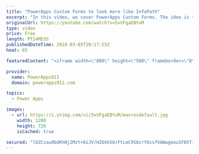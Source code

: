 ```yaml
---
title: "PowerApps Custom Forms to look more like InfoPath"
excerpt: "In this video, we cover PowerApps Custom Forms. The idea is to show you some tips and tricks to make the forms look more like InfoPath. You will also learn some of the tricks for making app building easier. Finally, we cover PowerApps Security trimming. Too much fun.  PowerApps documentation on Color"
originalUrl: https://youtube.com/watch?v=5vVFgaEBYuM
type: video
price: Free
length: PT24M53S
publishedDateTime: 2018-03-05T20:17:55Z
heat: 65

featuredContent: "<iframe width=\"800\" height=\"500\" frameborder=\"0\" src=\"https://www.youtube.com/embed/5vVFgaEBYuM\" allow=\"accelerometer; autoplay; encrypted-media; gyroscope; picture-in-picture\" allowfullscreen></iframe>"

provider:
  name: PowerApps911
  domain: powerapps911.com

topics:
  - Power Apps

images:
  - url: https://i.ytimg.com/vi/5vVFgaEBYuM/maxresdefault.jpg
    width: 1280
    height: 720
    isCached: true

secured: "lOZCzau0bdKhNjZMzY+6iJV/HZ6khSO/FtLmC9S8zrYDssfVAWwgeou1FbhTIZcTxD1JFQgmDCcBSalvokLM53OkYfV9reAHJNBi6k/3DqvUjzEA8jOpPDE9UhrkjcGS2c5b1nKn68qreuGroLNFBwzprY1k8p/4P/d1yRVt0Nq0kfdjBrwRWIgWbyd8SuQk2havSbqVkc0AAORgHSrlR82W0wf9oadiPFIfUOtnuk6acmOjugbMxsZOi85Fa/Q+/8+Z1XYk005gguRs8jN6qWK6NOVO8LJBp7qyEB8xCGQEWptTDe3tkpsQmSNnGNJg1m6lqFwmv1Vhp1tSqAq72VG2u8InQqspTFt7kdS7Lzd47ZMQZp5u1Lt4fw0fZBg2WO0tiPtuuSfqsnnTC/D4c1ZSkZ+nM1myRzdHwcucyJY=;sJXItBnBANbGx9vTwHvFtQ=="
---
```



